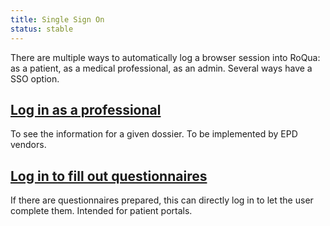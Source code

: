 ```yaml
---
title: Single Sign On
status: stable
---
```


There are multiple ways to automatically log a browser session into RoQua: as a patient, as a medical professional, as an admin. Several ways have a SSO option.

## [Log in as a professional][]

To see the information for a given dossier. To be implemented by EPD vendors.

## [Log in to fill out questionnaires][]

If there are questionnaires prepared, this can directly log in to let the user complete them. Intended for patient portals.

[Log in as a professional]: /developer/rom_v1/sso/patient_dossier/
[Log in to fill out questionnaires]: /developer/rom_v1/sso/completing_questionnaires/
